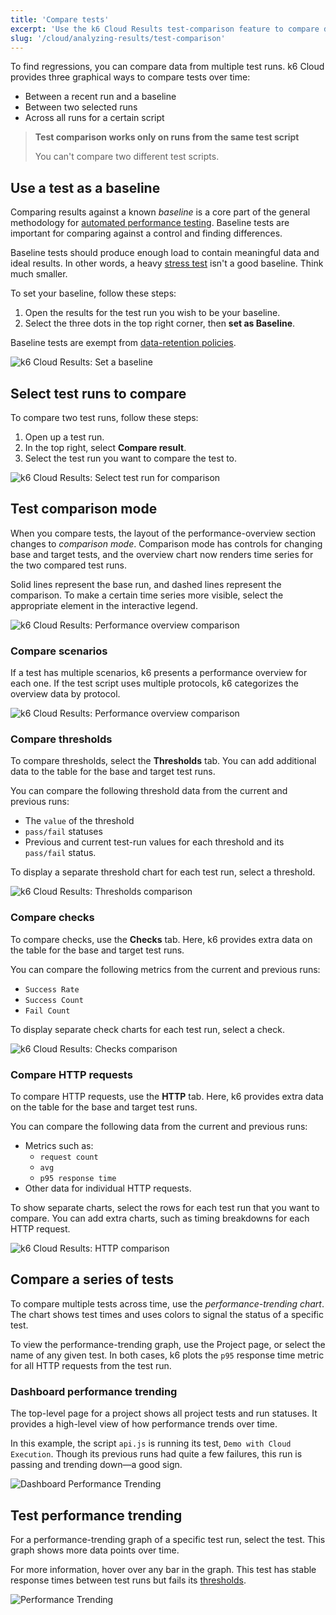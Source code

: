 ```yaml
---
title: 'Compare tests'
excerpt: 'Use the k6 Cloud Results test-comparison feature to compare data across different test runs.'
slug: '/cloud/analyzing-results/test-comparison'
---
```


To find regressions, you can compare data from multiple test runs.
k6 Cloud provides three graphical ways to compare tests over time:

- Between a recent run and a baseline
- Between two selected runs
- Across all runs for a certain script

<Blockquote mod="warning">

**Test comparison works only on runs from the same test script**

You can't compare two different test scripts.

</Blockquote>

## Use a test as a baseline

Comparing results against a known *baseline* is a core part of the general methodology for [automated performance testing](/testing-guides/automated-performance-testing).
Baseline tests are important for comparing against a control and finding differences.

Baseline tests should produce enough load to contain meaningful data and ideal results.
In other words, a heavy [stress test](/test-types/stress-testing) isn't a good baseline.
Think much smaller.

To set your baseline, follow these steps:

1. Open the results for the test run you wish to be your baseline.
2. Select the three dots in the top right corner, then **set as Baseline**.

Baseline tests are exempt from [data-retention policies](/cloud/billing-user-menu/data-retention/).

![k6 Cloud Results: Set a baseline](./images/07-Test-Comparison/set-baseline-test.png)

## Select test runs to compare

To compare two test runs, follow these steps:

1. Open up a test run.
2. In the top right, select **Compare result**.
3. Select the test run you want to compare the test to.

![k6 Cloud Results: Select test run for comparison](./images/07-Test-Comparison/select-test-comparison.png)

## Test comparison mode

When you compare tests, the layout of the performance-overview section changes to *comparison mode*.
Comparison mode has controls for changing base and target tests,
and the overview chart now renders time series for the two compared test runs.

Solid lines represent the base run, and dashed lines represent the comparison.
To make a certain time series more visible, select the appropriate element in the interactive legend.

![k6 Cloud Results: Performance overview comparison](./images/07-Test-Comparison/comparison-mode.png)

### Compare scenarios

If a test has multiple scenarios, k6 presents a performance overview for each one.
If the test script uses multiple protocols, k6 categorizes the overview data by protocol.

![k6 Cloud Results: Performance overview comparison](./images/07-Test-Comparison/scenario-comparison.png)

### Compare thresholds

To compare thresholds, select the **Thresholds** tab.
You can add additional data to the table for the base and target test runs.

You can compare the following threshold data from the current and previous runs:
- The `value` of the threshold
- `pass/fail` statuses
- Previous and current test-run values for each threshold and its `pass/fail` status.

To display a separate threshold chart for each test run, select a threshold.

![k6 Cloud Results: Thresholds comparison](./images/07-Test-Comparison/thresholds-comparison.png)

### Compare checks

To compare checks, use the **Checks** tab.
Here, k6 provides extra data on the table for the base and target test runs.

You can compare the following metrics from the current and previous runs:
- `Success Rate`
- `Success Count`
- `Fail Count` 

To display separate check charts for each test run, select a check.

![k6 Cloud Results: Checks comparison](./images/07-Test-Comparison/checks-comparison.png)

### Compare HTTP requests

To compare HTTP requests, use the **HTTP** tab.
Here, k6 provides extra data on the table for the base and target test runs.

You can compare the following data from the current and previous runs:
- Metrics such as:
  - `request count`
  - `avg`
  - `p95 response time`
- Other data for individual HTTP requests.

To show separate charts, select the rows for each test run that you want to compare.
You can add extra charts, such as timing breakdowns for each HTTP request.

![k6 Cloud Results: HTTP comparison](./images/07-Test-Comparison/http-comparison.png)

## Compare a series of tests

To compare multiple tests across time, use the *performance-trending chart*.
The chart shows test times and uses colors to signal the status of a specific test.

To view the performance-trending graph, use the Project page, or select the name of any given test.
In both cases, k6 plots the `p95` response time metric for all HTTP requests from the test run.

### Dashboard performance trending

The top-level page for a project shows all project tests and run statuses.
It provides a high-level view of how performance trends over time.

In this example, the script `api.js` is running its test, `Demo with Cloud Execution`.
Though its previous runs had quite a few failures,
this run is passing and trending down&mdash;a good sign.

![Dashboard Performance Trending](./images/09-Performance-Trending/dashboard-perf-trending.png)

## Test performance trending

For a performance-trending graph of a specific test run, select the test.
This graph shows more data points over time.

For more information, hover over any bar in the graph.
This test has stable response times between test runs but fails its [thresholds](/using-k6/thresholds).

![Performance Trending](./images/09-Performance-Trending/performance-trending.png)

